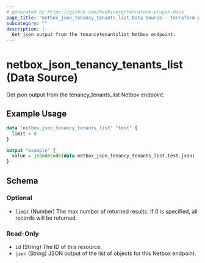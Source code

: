 ```yaml
---
# generated by https://github.com/hashicorp/terraform-plugin-docs
page_title: "netbox_json_tenancy_tenants_list Data Source - terraform-provider-netbox"
subcategory: ""
description: |-
  Get json output from the tenancytenantslist Netbox endpoint.
---
```


# netbox_json_tenancy_tenants_list (Data Source)

Get json output from the tenancy_tenants_list Netbox endpoint.

## Example Usage

```terraform
data "netbox_json_tenancy_tenants_list" "test" {
  limit = 0
}

output "example" {
  value = jsondecode(data.netbox_json_tenancy_tenants_list.test.json)
}
```

<!-- schema generated by tfplugindocs -->
## Schema

### Optional

- `limit` (Number) The max number of returned results. If 0 is specified, all records will be returned.

### Read-Only

- `id` (String) The ID of this resource.
- `json` (String) JSON output of the list of objects for this Netbox endpoint.


